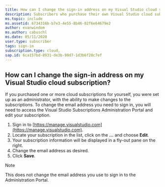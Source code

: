 ```yaml
---
title: How can I change the sign-in address on my Visual Studio cloud subscription?
description: Subscribers who purchase their own Visual Studio cloud subscriptions can change their own sign-in email addresses
ms.topic: include
ms.assetid: 6734316b-b7e3-4e55-8b46-02f6e64679e2
author: evanwindom
ms.author: cabuschl
ms.date: 05/11/2020
user.type: subscriber
tags: sign-in
subscription.type: cloud,
sap.id: 6ca157bd-8931-de3b-90d7-1d3b6f20c7ef
---
```


## How can I change the sign-in address on my Visual Studio cloud subscription?

If you purchased one or more cloud subscriptions for yourself, you were set up as an administrator, with the ability to make changes to the subscriptions.  To change the email address you need to sign in, you will need to access the Visual Studio Subscriptions Administration Portal and edit your subscription.

1. Sign in to [https://manage.visualstudio.com](https://manage.visualstudio.com). 
0. Locate your subscription in the list, click on the **...** and choose **Edit**.
0. Your subscription information will be displayed in a fly-out pane on the right.
0. Change the email address as desired.
0. Click **Save**.

> [!NOTE]
> This does not change the email address you use to sign in to the Administration Portal.